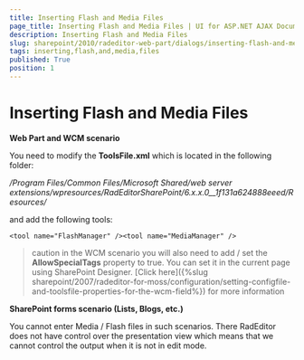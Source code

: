 ```yaml
---
title: Inserting Flash and Media Files
page_title: Inserting Flash and Media Files | UI for ASP.NET AJAX Documentation
description: Inserting Flash and Media Files
slug: sharepoint/2010/radeditor-web-part/dialogs/inserting-flash-and-media-files
tags: inserting,flash,and,media,files
published: True
position: 1
---
```


# Inserting Flash and Media Files

**Web Part and WCM scenario**

You need to modify the **ToolsFile.xml** which is located in the following folder:

_/Program Files/Common Files/Microsoft Shared/web server extensions/wpresources/RadEditorSharePoint/6.x.x.0__1f131a624888eeed/Resources/_

and add the following tools:

`<tool name="FlashManager" /><tool name="MediaManager" />`

>caution in the WCM scenario you will also need to add / set the **AllowSpecialTags** property to true. You can set it in the current page using SharePoint Designer. [Click here]({%slug sharepoint/2007/radeditor-for-moss/configuration/setting-configfile-and-toolsfile-properties-for-the-wcm-field%}) for more information

**SharePoint forms scenario (Lists, Blogs, etc.)**

You cannot enter Media / Flash files in such scenarios. There RadEditor does not have control over the presentation view which means that we cannot control the output when it is not in edit mode.
